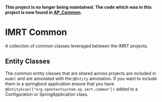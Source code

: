 **This project is no longer being maintained.  The code which was in this project is now found in [AP_Common](https://github.com/SmarterApp/AP_Common).**

# IMRT Common
A collection of common classes leveraged between the IMRT projects.

## Entity Classes
The common entity classes that are shared across projects are included in `model` and are annotated with the `@Entity` annotation.  If you want to include them in a springboot application ensure that you have `@EntityScan({"org.opentestsystem.ap.imrt.common"})` added to a Configuration or SpringApplication class.


